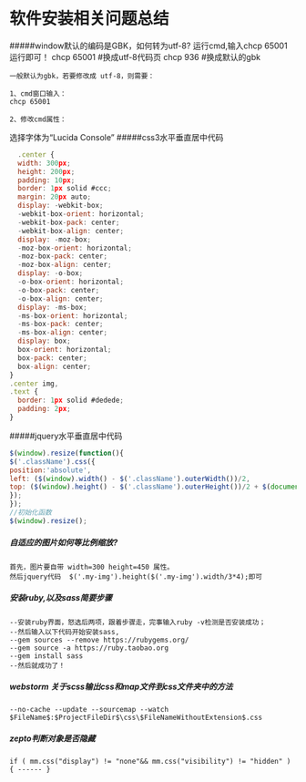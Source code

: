 # 软件安装相关问题总结


#####window默认的编码是GBK，如何转为utf-8?
    运行cmd,输入chcp 65001 运行即可！
    chcp 65001   #换成utf-8代码页
    chcp 936       #换成默认的gbk
    
    一般默认为gbk，若要修改成 utf-8，则需要：
 
    1、cmd窗口输入：
    chcp 65001
    
    2、修改cmd属性：
 
选择字体为“Lucida Console”
#####css3水平垂直居中代码
```javascript
  .center {
  width: 300px;
  height: 200px;
  padding: 10px;
  border: 1px solid #ccc;
  margin: 20px auto;
  display: -webkit-box;
  -webkit-box-orient: horizontal;
  -webkit-box-pack: center;
  -webkit-box-align: center;
  display: -moz-box;
  -moz-box-orient: horizontal;
  -moz-box-pack: center;
  -moz-box-align: center;
  display: -o-box;
  -o-box-orient: horizontal;
  -o-box-pack: center;
  -o-box-align: center;
  display: -ms-box;
  -ms-box-orient: horizontal;
  -ms-box-pack: center;
  -ms-box-align: center;
  display: box;
  box-orient: horizontal;
  box-pack: center;
  box-align: center;
}
.center img,
.text {
  border: 1px solid #dedede;
  padding: 2px;
}
```
#####jquery水平垂直居中代码
```javascript
$(window).resize(function(){ 
$('.className').css({ 
position:'absolute', 
left: ($(window).width() - $('.className').outerWidth())/2, 
top: ($(window).height() - $('.className').outerHeight())/2 + $(document).scrollTop() 
}); 
}); 
//初始化函数 
$(window).resize(); 
```

##### 自适应的图片如何等比例缩放?
    首先，图片要自带 width=300 height=450 属性。
    然后jquery代码  $('.my-img').height($('.my-img').width/3*4);即可
    
##### 安装ruby,以及sass简要步骤
    --安装ruby界面，怒选后两项，跟着步骤走，完事输入ruby -v检测是否安装成功；
    --然后输入以下代码开始安装sass,
    --gem sources --remove https://rubygems.org/  
    --gem source -a https://ruby.taobao.org  
    --gem install sass  
    --然后就成功了！
##### webstorm 关于scss输出css和map文件到css文件夹中的方法
    --no-cache --update --sourcemap --watch $FileName$:$ProjectFileDir$\css\$FileNameWithoutExtension$.css
##### zepto判断对象是否隐藏
    if ( mm.css("display") != "none"&& mm.css("visibility") != "hidden" ) { ------ }
